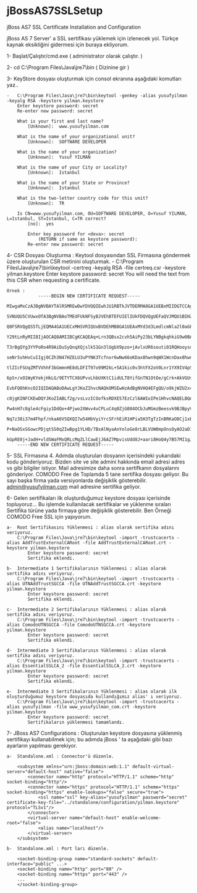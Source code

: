 jBossAS7SSLSetup
================

jBoss AS7 SSL Certificate Installation and Configuration


jBoss AS 7 Server' a SSL sertifikası yüklemek için izlenecek yol. Türkçe kaynak eksikliğini gidermesi için buraya ekliyorum. 


1-	Başlat/Çalıştır/cmd.exe ( administrator olarak çalıştır. )
	
2-	cd C:\Program Files\Java\jre7\bin   ( Dizinine gir )

3-	KeyStore dosyası oluşturmak için consol ekranına aşağıdaki komutları yaz..
	
	-	C:\Program Files\Java\jre7\bin\keytool -genkey -alias yusufyilman -keyalg RSA -keystore yilman.keystore
		Enter keystore password: secret
		Re-enter new password: secret

		What is your first and last name?
			[Unknown]:  www.yusufyilman.com
		
		What is the name of your organizational unit?
			[Unknown]:  SOFTWARE DEVELOPER
		
		What is the name of your organization?
			[Unknown]:  Yusuf YILMAN
		  
		What is the name of your City or Locality?
			[Unknown]:  Istanbul
		  
		What is the name of your State or Province?
			[Unknown]:  Istanbul
		  
		What is the two-letter country code for this unit?
			[Unknown]:  TR
		  
		Is CN=www.yusufyilman.com, OU=SOFTWARE DEVELOPER, O=Yusuf YILMAN, L=Istanbul, ST=Istanbul, C=TR correct?
			[no]:  yes

			Enter key password for <deva>: secret
				(RETURN if same as keystore password):  
			Re-enter new password: secret
			
			
4-	CSR Dosyası Oluşturma : Keytool dosyasından SSL Firmasına göndermek üzere oluşturulan CSR metinini oluşturmak.
	-	C:\Program Files\Java\jre7\bin\keytool -certreq -keyalg RSA -file certreq.csr -keystore yilman.keystore
		Enter keystore password: secret
		You will need the text from this CSR when requesting a certificate.
		
	Örnek :
				-----BEGIN NEW CERTIFICATE REQUEST-----
		MIwgaMxCzAJBgNVBAYTAlRSMREwDwYDVQQIEwhJU1RBTkJVTDERMA8GA1UEBxMIIDGTCCAgECAQA
		SVNUQU5CVUwxOTA3BgNVBAoTMEdFUkNFSyBJVEhBTEFUIElIUkFDQVQgUEFaQVJMQU1BIHZlIFRJ
		Q0FSRVQgQS5TLjEQMA4GA1UECxMHSVRIQUxBVDEhMB8GA1UEAxMYd3d3LmdlcmNla2l0aGFsYXQu
		Y29tLnRyMIIBIjAOCAQ8AMIIBCgKCAQEAq+Lrn3QBsx2cvh5AiPy23bLYNBgkqhkiG9w0BAQEFAA
		T3rBgQYg3YYPoRo4R9AiDuSyQnqXQjslk51Gn3lUgbX9pzo+jAvlxUR6souti01RQHooysdOldy5
		seNr5shHvCuIIgj0CZh3N47HZELU3uPYNK3Tcfnxr6wNw66oKDax8hwn9qWX1WcnDax8hwn9qWX1
		tlZIcFSUqZMTVVhhF3bGmmnHE8dLDFIT97o99M2kL+5A1kic0v3htFX2oV0Lnr1YX9IV4pSGeImo
		6pS+/xO1WyKYekjHkLG/9ETYTCX6UPvvLhbUXKtC1idULT8YifGnTN1OtOe/gCrk+AkVGUsP9u73
		EvbFQ8hKncO2IQIDAQABoDAwLgYJKoZIhvcNAQkOMSEwHzAdBgNVHQ4EFgQU/o9kjWZU2x4Ih02w
		c0jgKINFCKEwDQYJKoZIABLf2g/vsLvzICOofksRDXE57EzCzl6AWIoIPe1HhvcNAQELBQADggEB
		Pw4nH7c8gle4cFgiy1DdQo+4Pjwo2XWvv4vCPLuC4q0ZjG084OCbJuMGmzBeesvk9BJBpyVW0a1e
		Nq7z38i37m4Fhpf/nkaA6VSQXQI7w54HbVyiYrcSFrhEiR1HPia5H3TgTzInBRKaO8Cj1xE0DjiD
		P+NaOSxSGowcPDjqtSS0qZIwBpg1YLHD/7BxAlNyaAnYoloGe8rLBLVUW0mpOnsOyAO2aD1RBrEX
		kGpRE0j+JadH+vldSWaFMxQRLcMqZLlCawEjJ6AZ7MpvisUdd8J+aari8HoQ4y7B57MI1gJEPTI=
		-----END NEW CERTIFICATE REQUEST-----

5-  SSL Firmasına 4. Adımda oluşturulan dosyanın içerisindeki yukarıdaki kodu gönderiyoruz. Bizden site ve site admini hakkında email adresi adres 
	vs gibi bilgiler istiyor. Mail adresimize daha sonra sertifkanın dosyalarını gönderiyor. COMODO Free de Toplamda 5 tane sertifika dosyası geliyor. 
	Bu sayı başka firma yada versiyonlarda değişiklik gösterebilir. admin@yusufyilman.com mail adresine sertifika geliyor.
	
6-	Gelen sertifikaları ilk oluşturduğumuz keystore dosyası içerisinde topluyoruz... Bu işlemde kullanılacak sertifikalar ve yüklenme sıraları Sertifika türüne 
	yada firmaya göre değişiklik gösterebilir. Ben Örneği COMODO Free SSL için yapıyorum.
		
	a-	Root Sertifikasını Yüklenmesi : alias olarak sertifika adını veriyoruz.
		C:\Program Files\Java\jre7\bin\keytool -import -trustcacerts -alias AddTrustExternalCARoot -file AddTrustExternalCARoot.crt -keystore yilman.keystore
			Enter keystore password: secret
			Sertifika eklendi.
			
	b-	Intermediate 1 Sertifikalarının Yüklenmesi : alias olarak sertifika adını veriyoruz.
		C:\Program Files\Java\jre7\bin\keytool -import -trustcacerts -alias UTNAddTrustSGCCA -file UTNAddTrustSGCCA.crt -keystore yilman.keystore
	  		Enter keystore password: secret
			Sertifika eklendi.
			
	c-	Intermediate 2 Sertifikalarının Yüklenmesi : alias olarak sertifika adını veriyoruz.
		C:\Program Files\Java\jre7\bin\keytool -import -trustcacerts -alias ComodoUTNSGCCA -file ComodoUTNSGCCA.crt -keystore yilman.keystore
	  		Enter keystore password: secret
			Sertifika eklendi.
			
	d-	Intermediate 3 Sertifikalarının Yüklenmesi : alias olarak sertifika adını veriyoruz.
		C:\Program Files\Java\jre7\bin\keytool -import -trustcacerts -alias EssentialSSLCA_2 -file EssentialSSLCA_2.crt -keystore yilman.keystore
	  		Enter keystore password: secret
			Sertifika eklendi.
			
	e-	Intermediate 3 Sertifikalarının Yüklenmesi : alias olarak ilk oluşturduğumuz keystore dosyasıda kullandığımız alias' ı veriyoruz. 
		C:\Program Files\Java\jre7\bin\keytool -import -trustcacerts -alias yusufyilman -file www_yusufyilman_com.crt -keystore yilman.keystore
	  		Enter keystore password: secret
			Sertifikaların yüklenmesi tamamlandı.
		
7-	JBoss AS7 Configurations : Oluşturulan keystore dosyasına yüklenmiş sertifikayı kullanabilmek için; bu adımda jBoss ' ta aşağıdaki gibi bazı ayarların yapılması gerekiyor.
	
	a-	Standalone.xml : Connector'ü düzenle.
	
		<subsystem xmlns="urn:jboss:domain:web:1.1" default-virtual-server="default-host" native="false">
			<connector name="http" protocol="HTTP/1.1" scheme="http" socket-binding="http"/>
			<connector name="https" protocol="HTTP/1.1" scheme="https" socket-binding="https" enable-lookups="false" secure="true">
				<ssl name="ssl" key-alias="yusufyilman" password="secret" certificate-key-file="../standalone/configuration/yilman.keystore" protocol="TLSv1"/>
			</connector>		
			<virtual-server name="default-host" enable-welcome-root="false">
				<alias name="localhost"/>
			</virtual-server>
		</subsystem>
	
	b-	Standalone.xml : Port ları düzenle.
		
		<socket-binding-group name="standard-sockets" default-interface="public" ...>
		<socket-binding name="http" port="80" />
		<socket-binding name="https" port="443" />
		...
		</socket-binding-group>
